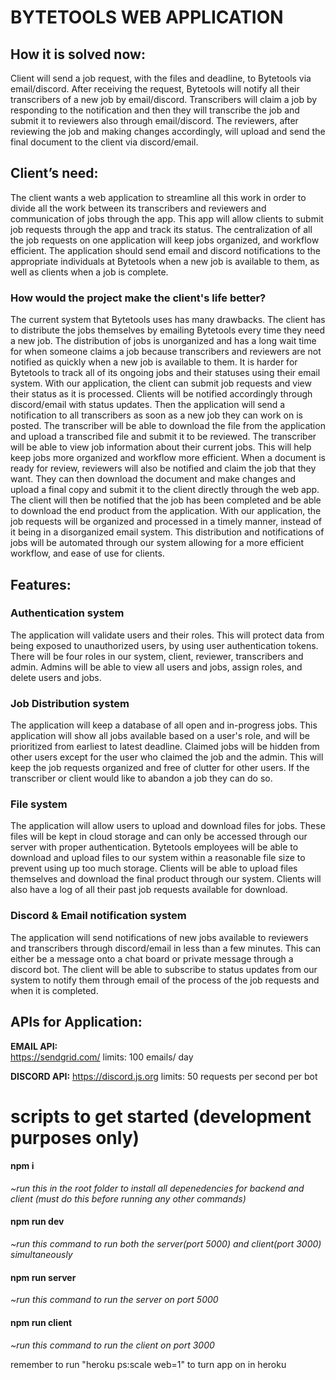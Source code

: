 # BYTETOOLS WEB APPLICATION

## How it is solved now:
Client will send a job request, with the files and deadline, to Bytetools via email/discord. After receiving the request, Bytetools will notify all their transcribers of a new job by email/discord. Transcribers will claim a job by responding to the notification and then they will transcribe the job and submit it to reviewers also through email/discord. The reviewers, after reviewing the job and making changes accordingly, will upload and send the final document to the client via discord/email.

## Client’s need:
The client wants a web application to streamline all this work in order to divide all the work between its transcribers and reviewers and communication of jobs through the app. This app will allow clients to submit job requests through the app and track its status. The centralization of all the job requests on one application will keep jobs organized, and workflow efficient. The application should send email and discord notifications to the appropriate individuals at Bytetools when a new job is available to them, as well as clients when a job is complete.

### How would the project make the client's life better?

The current system that Bytetools uses has many drawbacks. The client has to distribute the jobs themselves by emailing Bytetools every time they need a new job. The distribution of jobs is unorganized and has a long wait time for when someone claims a job because transcribers and reviewers are not notified as quickly when a new job is available to them. It is harder for Bytetools to track all of its ongoing jobs and their statuses using their email system. 
With our application, the client can submit job requests and view their status as it is processed. Clients will be notified accordingly through discord/email with status updates. Then the application will send a notification to all transcribers as soon as a new job they can work on is posted. The transcriber will be able to download the file from the application and upload a transcribed file and submit it to be reviewed. The transcriber will be able to view job information about their current jobs. This will help keep jobs more organized and workflow more efficient. When a document is ready for review, reviewers will also be notified and claim the job that they want. They can then download the document and make changes and upload a final copy and submit it to the client directly through the web app. The client will then be notified that the job has been completed and be able to download the end product from the application. With our application, the job requests will be organized and processed in a timely manner, instead of it being in a disorganized email system. This distribution and notifications of jobs will be automated through our system allowing for a more efficient workflow, and ease of use for clients.

## Features:

### Authentication system 
The application will validate users and their roles. This will protect data from being exposed to unauthorized users, by using user authentication tokens. There will be four roles in our system, client, reviewer, transcribers and admin. Admins will be able to view all users and jobs, assign roles, and delete users and jobs.
	
### Job Distribution system
The application will keep a database of all open and in-progress jobs. This application will show all jobs available based on a user's role, and will be prioritized from earliest to latest deadline. Claimed jobs will be hidden from other users except for the user who claimed the job and the admin. This will keep the job requests organized and free of clutter for other users. If the transcriber or client would like to abandon a job they can do so.

### File system
The application will allow users to upload and download files for jobs. These files will be kept in  cloud storage and can only be accessed through our server with proper authentication. Bytetools employees will be able to download and upload files to our system within a reasonable file size to prevent using up too much storage. Clients will be able to upload files themselves and download the final product through our system. Clients will also have a log of all their past job requests available for download.

### Discord & Email notification system
The application will send notifications of new jobs available to reviewers and transcribers through discord/email in less than a few minutes. This can either be a message onto a chat board or private message through a discord bot. The client will be able to subscribe to status updates from our system to notify them through email of the process of the job requests and when it is completed.


## APIs for Application:

**EMAIL API:**	
https://sendgrid.com/ 
limits: 100 emails/ day

**DISCORD API:** 
https://discord.js.org
limits: 50 requests per second per bot

# scripts to get started (development purposes only)
#### npm i
*~run this in the root folder to install all depenedencies for backend and client (must do this before running any other commands)*
#### npm run dev
*~run this command to run both the server(port 5000) and client(port 3000) simultaneously* 
#### npm run server
*~run this command to run the server on port 5000*
#### npm run client
*~run this command to run the client on port 3000*

remember to run "heroku ps:scale web=1" to turn app on in heroku
